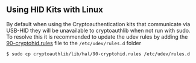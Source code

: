 ## Using HID Kits with Linux

By default when using the Cryptoauthentication kits that communicate via USB-HID they will be 
unavailable to cryptoauthlib when not run with sudo. To resolve this it is recommended to update
the udev rules by adding the [90-cryptohid.rules](https://github.com/MicrochipTech/cryptoauthlib/blob/master/lib/hal/90-cryptohid.rules)
file to the `/etc/udev/rules.d` folder

```
$ sudo cp cryptoauthlib/lib/hal/90-cryptohid.rules /etc/udev/rules.d
```

